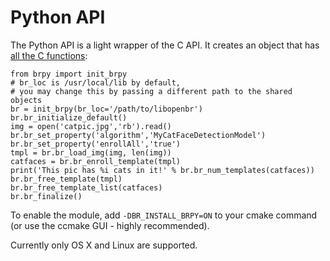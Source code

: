 # Python API

The Python API is a light wrapper of the C API. It creates an object that has [all the C functions](c_api/functions.md):

    from brpy import init_brpy
    # br_loc is /usr/local/lib by default,
    # you may change this by passing a different path to the shared objects
    br = init_brpy(br_loc='/path/to/libopenbr')
    br.br_initialize_default()
    img = open('catpic.jpg','rb').read()
    br.br_set_property('algorithm','MyCatFaceDetectionModel')
    br.br_set_property('enrollAll','true')
    tmpl = br.br_load_img(img, len(img))
    catfaces = br.br_enroll_template(tmpl)
    print('This pic has %i cats in it!' % br.br_num_templates(catfaces))
    br.br_free_template(tmpl)
    br.br_free_template_list(catfaces)
    br.br_finalize()

To enable the module, add `-DBR_INSTALL_BRPY=ON` to your cmake command (or use the ccmake GUI - highly recommended).

Currently only OS X and Linux are supported.
